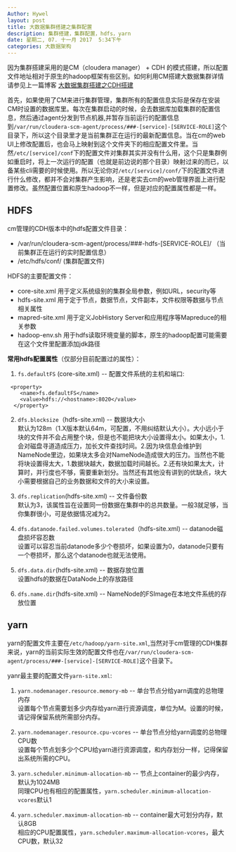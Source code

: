 ```yaml
---
Author: Hywel
layout: post
title: 大数据集群搭建之集群配置 
description: 集群搭建，集群配置，hdfs，yarn
date: 星期二, 07. 十一月 2017  5:34下午
categories: 大数据架构
---
```


因为集群搭建采用的是CM（cloudera manager） + CDH 的模式搭建，所以配置文件地址相对于原生的hadoop框架有些区别。如何利用CM搭建大数据集群详情请参见上一篇博客 [大数据集群搭建之CDH搭建](https://hywelzhang.github.io/2017/11/03/%E9%9B%86%E7%BE%A4%E6%90%AD%E5%BB%BA-CDH%E6%90%AD%E5%BB%BA.html)

首先，如果使用了CM来进行集群管理，集群所有的配置信息实际是保存在安装CM时设置的数据库里。每次在集群启动的时候，会去数据库加载集群的配置信息，然后通过agent分发到节点机器,并暂存当前运行的配置信息到`/var/run/cloudera-scm-agent/process/###-[service]-[SERVICE-ROLE]`这个目录下，所以这个目录里才是当前集群正在运行的最新配置信息。当在cm的web UI上修改配置后，也会马上映射到这个文件夹下的相应配置文件里。当然`/etc/[service]/conf`下的配置文件对集群其实并没有什么用，这个只是集群例如重启时，将上一次运行的配置（也就是前边说的那个目录）映射过来的而已，以备某些cli需要的时候使用。所以无论你对`/etc/[service]/conf/`下的配置文件进行什么修改，都并不会对集群产生影响，还是老实去cm的web管理界面上进行配置修改。虽然配置位置和原生hadoop不一样，但是对应的配置属性都是一样。

## HDFS
cm管理的CDH版本中的hdfs配置文件目录：  
- /var/run/cloudera-scm-agent/process/###-hdfs-[SERVICE-ROLE]/ （当前集群正在运行的实时配置信息）
- /etc/hdfs/conf/ (集群配置文件)

HDFS的主要配置文件：
+ core-site.xml 用于定义系统级别的集群全局参数，例如URL，security等
+ hdfs-site.xml 用于定于节点，数据节点，文件副本，文件权限等数据与节点相关属性
+ mapred-site.xml 用于定义JobHistory Server和应用程序等Mapreduce的相关参数
+ hadoop-env.sh 用于hdfs读取环境变量的脚本，原生的hadoop配置可能需要在这个文件里配置添加jdk路径

**常用hdfs配置属性**（仅部分目前配置过的属性）：

1. `fs.defaultFS` (core-site.xml) -- 配置文件系统的主机和端口:

```
 <property>
    <name>fs.defaultFS</name>
    <value>hdfs://<hostname>:8020</value>
  </property>
```

2. `dfs.blocksize`（hdfs-site.xml) -- 数据块大小  
默认为128m（1.X版本默认64m，可配置，不用纠结默认大小）。大小远小于块的文件并不会占用整个块，但是也不能把块大小设置得太小。如果太小，1.会对磁盘寻道造成压力，加长文件查找时间。2.因为块信息会维护到NameNode里边，如果块太多会对NameNode造成很大的压力。当然也不能将块设置得太大，1.数据块越大，数据加载时间越长。2.还有块如果太大，计算时，并行度也不够，需要重新划分。当然还有其他没有讲到的优缺点，块大小需要根据自己的业务数据和文件的大小来设置。

3. `dfs.replication`(hdfs-site.xml) -- 文件备份数  
默认为3，该属性旨在设置同一份数据在集群中的总共数量。一般3就足够，当你集群很小，可是依据情况减为2。

4. `dfs.datanode.failed.volumes.tolerated`（hdfs-site.xml) -- datanode磁盘损坏容忍数  
设置可以容忍当前datanode多少个卷损坏，如果设置为0，datanode只要有一个卷损坏，那么这个datanode也就无法使用。

5. `dfs.data.dir`(hdfs-site.xml) -- 数据存放位置  
设置hdfs的数据在DataNode上的存放路径

6. `dfs.name.dir`(hdfs-site.xml) -- NameNode的FSImage在本地文件系统的存放位置

## yarn
yarn的配置文件主要在`/etc/hadoop/yarn-site.xml`,当然对于cm管理的CDH集群来说，yarn的当前实际生效的配置文件也在`/var/run/cloudera-scm-agent/process/###-[service]-[SERVICE-ROLE]`这个目录下。

yanr最主要的配置文件`yarn-site.xml`:
1. `yarn.nodemanager.resource.memory-mb` -- 单台节点分给yarn调度的总物理内存  
设置每个节点需要划多少内存给yarn进行资源调度，单位为M。设置的时候，请记得保留系统所需部分内存。

2. `yarn.nodemanager.resource.cpu-vcores` -- 单台节点分给yarn调度的总物理CPU数  
设置每个节点划多少个CPU给yarn进行资源调度，和内存划分一样，记得保留出系统所需的CPU。

3. `yarn.scheduler.minimum-allocation-mb` -- 节点上container的最少内存，默认为1024MB  
同理CPU也有相应的配置属性，`yarn.scheduler.minimum-allocation-vcores`默认1

4. `yarn.scheduler.maximum-allocation-mb` -- container最大可划分内存，默认8GB  
相应的CPU配置属性，`yarn.scheduler.maximum-allocation-vcores`，最大CPU数，默认32

